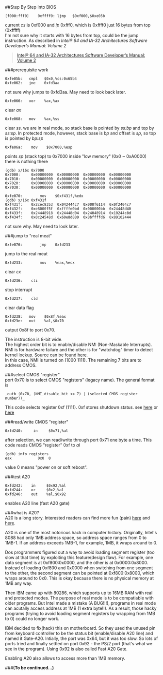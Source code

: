 ##Step By Step Into BIOS

```  
[f000:fff0]    0xffff0:	ljmp   $0xf000,$0xe05b
```  
current _cs_ is 0xf000 and _ip_ 0xfff0, which is 0xffff0 just 16 bytes from top (0xfffff)  
I'm not sure why it starts with 16 bytes from top, could be the jump instruction. As described in _Intel® 64 and IA-32 Architectures Software Developer’s Manual: Volume 2_  
>[Intel® 64 and IA-32 Architectures Software Developer’s Manual: Volume 2](http://www.intel.com/content/www/us/en/architecture-and-technology/64-ia-32-architectures-software-developer-instruction-set-reference-manual-325383.html)


###prerequisite work
```  
0xfe05b:   cmpl   $0x0,%cs:0x65b4  
0xfe062:   jne    0xfd3aa  
```  
not sure why jumps to 0xfd3aa. May need to look back later.


```  
0xfe066:   xor    %ax,%ax  
```  
clear _ax_


```  
0xfe068:   mov    %ax,%ss  
```  
clear _ss_. we are in real mode, so stack base is pointed by _ss:bp_ and top by _ss:sp_. In protected mode, however, stack base is _bp_ and offset is _sp_, so top is pointed by _bp:sp_


```  
0xfe06a:    mov    $0x7000,%esp  
```  
points _sp_ (stack top) to 0x7000 inside "low memory" (0x0 ~ 0xA0000)  
there is nothing there  
```  
(gdb) x/16x 0x7000  
0x7000:	    0x00000000	0x00000000	0x00000000	0x00000000  
0x7010:	    0x00000000	0x00000000	0x00000000	0x00000000  
0x7020:	    0x00000000	0x00000000	0x00000000	0x00000000  
0x7030:	    0x00000000	0x00000000	0x00000000	0x00000000 
```


```  
0xfe070:	    mov    $0xf431f,%edx  
(gdb) x/16x 0xf431f  
0xf431f:    0x2cec8353	0x042444c7	0x000f6114	0x0f2404c7 
0xf432f:    0xe8000f5f	0xffffe0bd	0x000000bb	0x24448d40 
0xf433f:    0x24448918	0x24448d04	0x24048914	0x10244c8d 
0xf434f:    0x0c24548d	0x60e8d889	0x8bffffd6	0x89102444 
```  
not sure why. May need to look later.


###jump to "real meat"

```  
0xfe076:	    jmp    0xfd233
```  
jump to the real meat


```  
0xfd233:	    mov    %eax,%ecx  
```  
clear _cx_


```  
0xfd236:	cli  
```  
stop interrupt


```  
0xfd237:	cld  
```  
clear data flag


```  
0xfd238:   mov    $0x8f,%eax  
0xfd23e:   out    %al,$0x70  
```  
output 0x8f to port 0x70.


The instruction is 8-bit wide.  
The highest order bit is to enable/disable NMI (Non-Maskable Interrupts). NMI is for hardware failure and the other is for "watchdog" timer to detect kernel lockup. Source can be found [here](http://wiki.osdev.org/NMI).  
In this case, NMI is turned on (1000 1111). The remaining 7 bits are to address CMOS.


###select CMOS "register"  
port 0x70 is to select CMOS "registers" (legacy name). The general format is
```  
_outb (0x70, (NMI_disable_bit << 7) | (selected CMOS register number))_
```  


This code selects register 0xf (1111). 0xf stores shutdown status. see [here](http://www.bioscentral.com/misc/cmosmap.htm) or [here](http://www.walshcomptech.com/ohlandl/config/cmos_registers.html)


###read/write CMOS "register"  
```  
0xfd240:     in     $0x71,%al
```  
after selection, we can read/write through port 0x71 one byte a time. This code reads CMOS "register" 0xf to _al_


```  
(gdb) info registers  
eax            0x0	0
```  
value 0 means "power on or soft reboot".


###test A20
```  
0xfd242:    in     $0x92,%al  
0xfd244:    or     $0x2,%al  
0xfd246:    out    %al,$0x92
```  
enables A20 line (fast A20 gate)


###what is A20?  
A20 is a long story. Interested readers can find more fun (pain) [here](https://en.wikipedia.org/wiki/A20_line) and [here](https://www.win.tue.nl/~aeb/linux/kbd/A20.html).    

A20 is one of the most notorious hack in computer history. Originally, Intel's 8088 had only 1MB address space, so address space ranges from 0 to 1MB-1. If an address exceeds 1MB-1, for example, 1MB, it wraps around to 0.  

Dos programmers figured out a way to avoid loading segment register (too slow at that time) by exploiting this feature(design flaw). For example, one data segment is at 0xf800:0x0000, and the other is at 0x0000:0x8000. Instead of loading 0xf800 and 0x0000 when switching from one segment to the other, the second segment can be pointed at 0xf800:0x8000, which wraps around to 0x0. This is okay because there is no physical memory at 1MB any way.  

Then IBM came up with 80286, which supports up to 16MB RAM with real and protected modes. The purpose of real mode is to be compatiable with older programs. But Intel made a mistake (A BUG!!!), programs in real mode can acutally access address at 1MB (1 extra byte!!). As a result, those hacky programs (trying to avoid loading segment registers by wrapping from 1MB to 0) could no longer work.  

IBM decided to fix(hack) this on motherboard. So they used the unused pin from keyboard controller to be the status bit (enable/disable A20 line) and named it Gate-A20. Intially, the port was 0x64, but it was too slow. So lots of ports tried and finally settled on port 0x92 - the PS/2 port (that's what we see in the program). Using 0x92 is also called Fast A20 Gate.  

Enabling A20 also allows to access more than 1MB memory.


###**(To be continued...)**